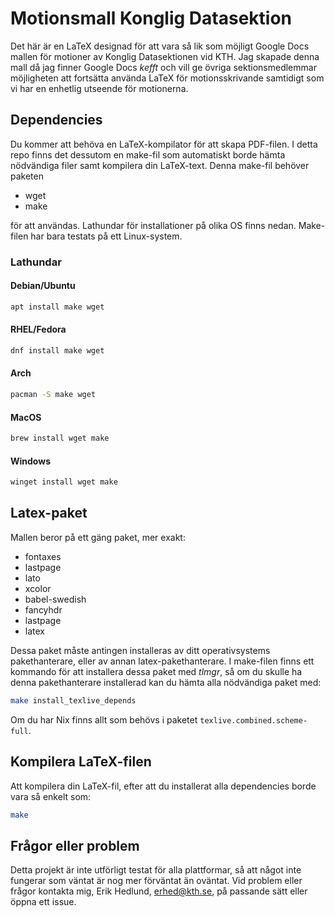 # Motionsmall Konglig Datasektion

Det här är en LaTeX designad för att vara så lik som möjligt Google Docs mallen för motioner av Konglig Datasektionen vid KTH.
Jag skapade denna mall då jag finner Google Docs *kefft* och vill ge övriga sektionsmedlemmar möjligheten att fortsätta
använda LaTeX för motionsskrivande samtidigt som vi har en enhetlig utseende för motionerna.

## Dependencies

Du kommer att behöva en LaTeX-kompilator för att skapa PDF-filen. I detta repo finns det dessutom
en make-fil som automatiskt borde hämta nödvändiga filer samt kompilera din LaTeX-text. Denna make-fil
behöver paketen

- wget
- make

för att användas. Lathundar för installationer på olika OS finns nedan. Make-filen har bara testats
på ett Linux-system.


### Lathundar

#### Debian/Ubuntu

```sh
apt install make wget
```

#### RHEL/Fedora

```sh
dnf install make wget
```

#### Arch

```sh
pacman -S make wget
```

#### MacOS

```sh
brew install wget make
```

#### Windows

```sh
winget install wget make
```

## Latex-paket

Mallen beror på ett gäng paket, mer exakt:

- fontaxes
- lastpage
- lato
- xcolor
- babel-swedish
- fancyhdr
- lastpage
- latex

Dessa paket måste antingen installeras av ditt operativsystems pakethanterare, eller av annan
latex-pakethanterare. I make-filen finns ett kommando för att installera dessa paket med
*tlmgr*, så om du skulle ha denna pakethanterare installerad kan du hämta alla nödvändiga paket med:

```sh
make install_texlive_depends
```

Om du har Nix finns allt som behövs i paketet `texlive.combined.scheme-full`.

## Kompilera LaTeX-filen

Att kompilera din LaTeX-fil, efter att du installerat alla dependencies borde vara så enkelt som:

```sh
make
```

## Frågor eller problem

Detta projekt är inte utförligt testat för alla plattformar, så att något inte fungerar som väntat
är nog mer förväntat än oväntat. Vid problem eller frågor kontakta mig, Erik Hedlund, erhed@kth.se,
på passande sätt eller öppna ett issue.

